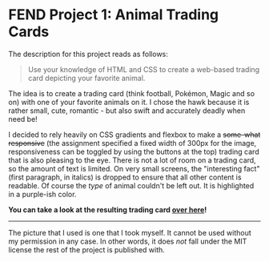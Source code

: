 # FEND Project 1: Animal Trading Cards

The description for this project reads as follows:

> Use your knowledge of HTML and CSS to create a web-based trading card depicting your favorite animal.

The idea is to create a trading card (think football, Pokémon, Magic and so on) with one of your favorite animals on it. I chose the hawk because it is rather small, cute, romantic - but also swift and accurately deadly when need be!

I decided to rely heavily on CSS gradients and flexbox to make a ~~some-what responsive~~ (the assignment specified a fixed width of 300px for the image, responsiveness can be toggled by using the buttons at the top) trading card that is also pleasing to the eye. There is not a lot of room on a trading card, so the amount of text is limited. On very small screens, the "interesting fact" (first paragraph, in italics) is dropped to ensure that all other content is readable. Of course the *type* of animal couldn't be left out. It is highlighted in a purple-ish color.

**You can take a look at the resulting trading card [over here](https://bramvanroy.github.io/FEND-animal-trading-cards/)!**

---

The picture that I used is one that I took myself. It cannot be used without my permission in any case. In other words, it does *not* fall under the MIT license the rest of the project is published with.
